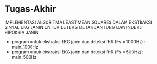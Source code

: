 # Tugas-Akhir
IMPLEMENTASI ALGORITMA LEAST MEAN SQUARES DALAM EKSTRAKSI SINYAL EKG JANIN UNTUK DETEKSI DETAK JANTUNG DAN INDEKS HIPOKSIA JANIN
- program untuk ekstraksi EKG janin dan deteksi fHR (Fs = 1000Hz) : main_1000Hz
- program untuk ekstraksi EKG janin dan deteksi fHR (Fs = 500Hz) : main_500Hz
